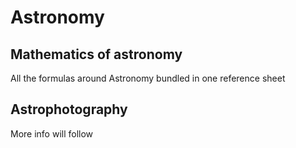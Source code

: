 # Astronomy
## Mathematics of astronomy
All the formulas around Astronomy bundled in one reference sheet

## Astrophotography
More info will follow
